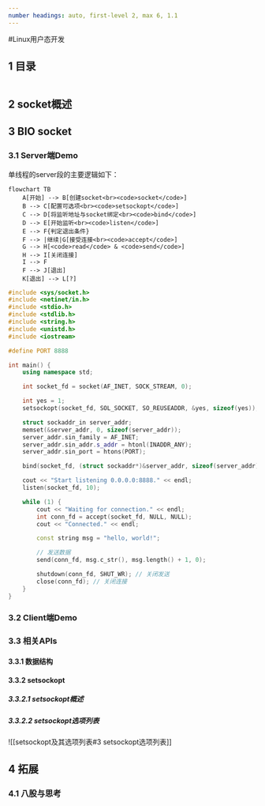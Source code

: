 ```yaml
---
number headings: auto, first-level 2, max 6, 1.1
---
```

#Linux用户态开发 

## 1 目录

```toc
```

## 2 socket概述


## 3 BIO socket

### 3.1 Server端Demo

单线程的server段的主要逻辑如下：

```mermaid
flowchart TB
	A[开始] --> B[创建socket<br><code>socket</code>]
	B --> C[配置可选项<br><code>setsockopt</code>]
	C --> D[将监听地址与socket绑定<br><code>bind</code>]
	D --> E[开始监听<br><code>listen</code>]
	E --> F{判定退出条件}
	F --> |继续|G[接受连接<br><code>accept</code>]
	G --> H[<code>read</code> & <code>send</code>]
	H --> I[关闭连接]
	I --> F
	F --> J[退出]
	K[退出] --> L[?]
```


```CPP
#include <sys/socket.h>
#include <netinet/in.h>
#include <stdio.h>
#include <stdlib.h>
#include <string.h>
#include <unistd.h>
#include <iostream>

#define PORT 8888

int main() {
    using namespace std;

    int socket_fd = socket(AF_INET, SOCK_STREAM, 0);

    int yes = 1;
    setsockopt(socket_fd, SOL_SOCKET, SO_REUSEADDR, &yes, sizeof(yes));

    struct sockaddr_in server_addr;
    memset(&server_addr, 0, sizeof(server_addr));
    server_addr.sin_family = AF_INET;
    server_addr.sin_addr.s_addr = htonl(INADDR_ANY);
    server_addr.sin_port = htons(PORT);

    bind(socket_fd, (struct sockaddr*)&server_addr, sizeof(server_addr));

    cout << "Start listening 0.0.0.0:8888." << endl;
    listen(socket_fd, 10);

    while (1) {
        cout << "Waiting for connection." << endl;
        int conn_fd = accept(socket_fd, NULL, NULL);
        cout << "Connected." << endl;

        const string msg = "hello, world!";

        // 发送数据
        send(conn_fd, msg.c_str(), msg.length() + 1, 0);

        shutdown(conn_fd, SHUT_WR); // 关闭发送
        close(conn_fd); // 关闭连接
    }
}

```

### 3.2 Client端Demo

### 3.3 相关APIs

#### 3.3.1 数据结构

#### 3.3.2 setsockopt

##### 3.3.2.1 setsockopt概述

##### 3.3.2.2 setsockopt选项列表

![[setsockopt及其选项列表#3 setsockopt选项列表]]

## 4 拓展

### 4.1 八股与思考

